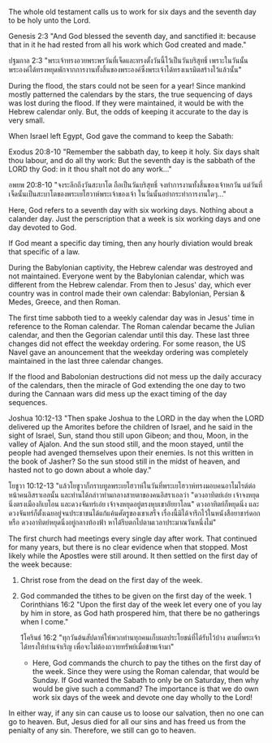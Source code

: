 The whole old testament calls us to work for six days and the seventh day to be holy unto the Lord.

Genesis 2:3 "And God blessed the seventh day, and sanctified it: because that in it he had rested from all his work which God created and made."

ปฐมกาล 2:3 "พระเจ้าทรงอวยพระพรวันที่เจ็ดและทรงตั้งวันนี้ไว้เป็นวันบริสุทธิ์ เพราะในวันนั้นพระองค์ได้ทรงหยุดพักจากการงานทั้งสิ้นของพระองค์ซึ่งพระเจ้าได้ทรงเนรมิตสร้างไว้แล้วนั้น"

During the flood, the stars could not be seen for a year! Since mankind mostly patterned the calendars by the stars, the true sequencing of days was lost during the flood. If they were maintained, it would be with the Hebrew calendar only. But, the odds of keeping it accurate to the day is very small.

When Israel left Egypt, God gave the command to keep the Sabath:

Exodus 20:8-10 "Remember the sabbath day, to keep it holy. Six days shalt thou labour, and do all thy work: But the seventh day is the sabbath of the LORD thy God: in it thou shalt not do any work..."

อพยพ 20:8-10 "จงระลึกถึงวันสะบาโต ถือเป็นวันบริสุทธิ์ จงทำการงานทั้งสิ้นของเจ้าหกวัน แต่วันที่เจ็ดนั้นเป็นสะบาโตของพระเยโฮวาห์พระเจ้าของเจ้า ในวันนั้นอย่ากระทำการงานใดๆ..."

Here, God refers to a seventh day with six working days. Nothing about a calander day. Just the perscription that a week is six working days and one day devoted to God. 

If God meant a specific day timing, then any hourly diviation would break that specific of a law.

During the Babylonian captivity, the Hebrew calendar was destroyed and not maintained. Everyone went by the Babylonian calendar, which was different from the Hebrew calendar. From then to Jesus' day, which ever country was in control made their own calendar: Babylonian, Persian & Medes, Greece, and then Roman.

The first time sabboth tied to a weekly calendar day was in Jesus' time in reference to the Roman calendar. The Roman calendar became the Julian calendar, and then the Gegorian calendar until this day. These last three changes did not effect the weekday ordering. For some reason, the US Navel gave an anouncement that the weekday ordering was completely maintained in the last three calendar changes.

If the flood and Babolonian destructions did not mess up the daily accuracy of the calendars, then the miracle of God extending the one day to two during the Cannaan wars did mess up the exact timing of the day sequences.

Joshua 10:12-13 "Then spake Joshua to the LORD in the day when the LORD delivered up the Amorites before the children of Israel, and he said in the sight of Israel, Sun, stand thou still upon Gibeon; and thou, Moon, in the valley of Ajalon. And the sun stood still, and the moon stayed, until the people had avenged themselves upon their enemies. Is not this written in the book of Jasher? So the sun stood still in the midst of heaven, and hasted not to go down about a whole day."

โยชูวา 10:12-13 "แล้วโยชูวาก็กราบทูลพระเยโฮวาห์ในวันที่พระเยโฮวาห์ทรงมอบคนอาโมไรต์ต่อหน้าคนอิสราเอลนั้น และท่านได้กล่าวท่ามกลางสายตาของคนอิสราเอลว่า "ดวงอาทิตย์เอ๋ย เจ้าจงหยุดนิ่งตรงเมืองกิเบโอน และดวงจันทร์เอ๋ย เจ้าจงหยุดอยู่ตรงหุบเขาอัยยาโลน" ดวงอาทิตย์ก็หยุดนิ่ง และดวงจันทร์ก็ตั้งเฉยอยู่จนประชาชนได้แก้แค้นศัตรูของเขาเสร็จ เรื่องนี้มิได้จารึกไว้ในหนังสือยาชาร์ดอกหรือ ดวงอาทิตย์หยุดนิ่งอยู่กลางท้องฟ้า หาได้รีบตกไปตามเวลาประมาณวันหนึ่งไม่"

The first church had meetings every single day after work. That continued for many years, but there is no clear evidence when that stopped. Most likely while the Apostles were still around. It then settled on the first day of the week because:

1. Christ rose from the dead on the first day of the week.
2. God commanded the tithes to be given on the first day of the week.
   1 Corinthians 16:2 "Upon the first day of the week let every one of you lay by him in store, as God hath prospered him, that there be no gatherings when I come."

   1โครินธ์ 16:2 "ทุกวันต้นสัปดาห์ให้พวกท่านทุกคนเก็บผลประโยชน์ที่ได้รับไว้บ้าง ตามที่พระเจ้าได้ทรงให้ท่านจำเริญ เพื่อจะไม่ต้องถวายทรัพย์เมื่อข้าพเจ้ามา"

   - Here, God commands the church to pay the tithes on the first day of the week. Since they were using the Roman calendar, that would be Sunday. If God wanted the Sabath to only be on Saturday, then why would be give such a command? The importance is that we do own work six days of the week and devote one day wholly to the Lord!

In either way, if any sin can cause us to loose our salvation, then no one can go to heaven. But, Jesus died for all our sins and has freed us from the penialty of any sin. Therefore, we still can go to heaven.